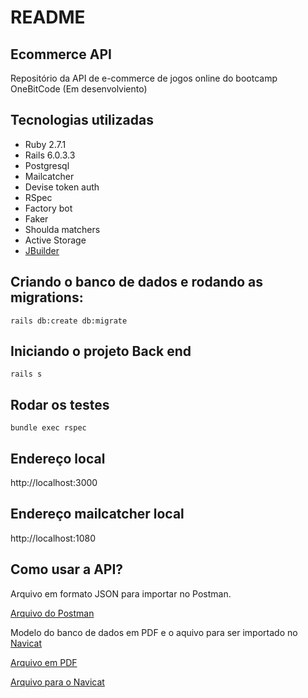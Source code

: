 # README

## Ecommerce API

Repositório da API de e-commerce de jogos online do bootcamp OneBitCode (Em desenvolviento)

## Tecnologias utilizadas

- Ruby 2.7.1
- Rails 6.0.3.3
- Postgresql
- Mailcatcher
- Devise token auth
- RSpec
- Factory bot
- Faker
- Shoulda matchers
- Active Storage
- [JBuilder](https://github.com/rails/jbuilder)

## Criando o banco de dados e rodando as migrations:

```
rails db:create db:migrate
```

## Iniciando o projeto Back end

```
rails s
```

## Rodar os testes

```
bundle exec rspec
```

## Endereço local

http://localhost:3000

## Endereço mailcatcher local

http://localhost:1080

## Como usar a API?

Arquivo em formato JSON para importar no Postman.

[Arquivo do Postman](https://drive.google.com/file/d/1p0vJ7h5IlF3k_HcsnUq8TAihB_Y6uH0P/view?usp=sharing)

Modelo do banco de dados em PDF e o aquivo para ser importado no [Navicat](https://www.navicat.com/en/)

[Arquivo em PDF](https://drive.google.com/file/d/1Vw8RvgfswVDQMF7IrI-psJ4s5X6_aqiR/view?usp=sharing)

[Arquivo para o Navicat](https://drive.google.com/file/d/1avsMHPC2_S2Fr3jmnVnfJvXhrkVevCQA/view?usp=sharing)

